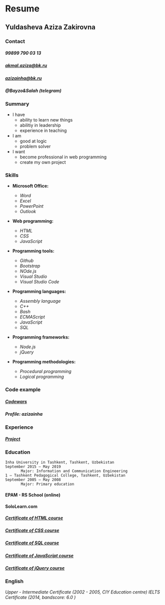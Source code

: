 # **Resume**

## __Yuldasheva Aziza Zakirovna__

### **Contact**
##### *99899 790 03 13*
##### *akmal.aziza@bk.ru*
##### *azizainha@bk.ru*
##### *@Bayzo&Salah* (telegram)

### **Summary**
*  I have
    *  ability to learn new things
    *  abilitiy in leadership
    *  experience in teaching
* I am
     *  good at logic
     *  problem solver
* I want 
     * become professional in web programming
     * create my own project
 
### **Skills**
* **Microsoft Office:** 
    * _Word_ 
    * _Excel_ 
    * _PowerPoint_ 
    * _Outlook_
* **Web programming:**
    * _HTML_
    * _CSS_ 
    * _JavaScript_
* **Programming tools:**
    * _Github_
    * _Bootstrap_ 
    * _NOde.js_ 
    * _Visual Studio_
    * _Visual Studio Code_

* **Programming languages:**
    * _Assembly language_
    * _C++_
    * _Bash_
    * _ECMAScript_
    * _JavaScript_
    * _SQL_

* **Programming frameworks:**
    * _Node.js_
    * _jQuery_

* **Programming methodologies:**
    * _Procedural programming_
    * _Logical programming_

### **Code example**
##### [Codewars](https://www.codewars.com) 
##### *Profile: azizainha*                             

### **Experience**
##### [Project](https://azizainha.github.io/singolo_frontend/#)


### **Education**
    Inha University in Tashkent, Tashkent, Uzbekistan                  September 2015 – May 2019
           Major: Information and Communication Engineering           
    1 – Tashkent Pedagogical College, Tashkent, Uzbekistan             September 2005 – May 2008                
           Major: Primary education                                                        

#### EPAM - RS School (online)
#### SoloLearn.com
##### [Certificate of HTML course](https://www.sololearn.com/Certificate/1014-11091834/pdf/)
##### [Certificate of CSS course ](https://www.sololearn.com/Certificate/1023-11091834/pdf/)
##### [Certificate of SQL course ](https://www.sololearn.com/Certificate/1060-11091834/pdf/)
##### [Certificate of JavaScript course](https://www.sololearn.com/Certificate/1024-11091834/pdf/)
##### [Certificate of jQuery course](https://www.sololearn.com/Certificate/1082-11091834/pdf/)

### **English**
   *Upper - Intermediate Certificate (2002 - 2005, CIY Education centre)*
   *IELTS Certificate (2014, bandscore: 6.0 )* 








